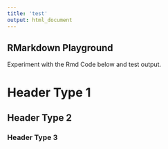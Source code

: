 ```yaml
---
title: 'test'
output: html_document
---
```


## RMarkdown Playground

Experiment with the Rmd Code below and test output.

# Header Type 1
## Header Type 2 
### Header Type 3

